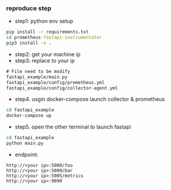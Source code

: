 ### reproduce step
- step1: python env setup
```cmd
pip install -r requirements.txt
cd prometheus-fastapi-instrumentator
pip3 install -e .
```
- step2: get your machine ip
- step3: replace <your ip> to your ip
```cmd
# File need to be modify
fastapi_example/main.py
fastapi_example/config/prometheus.yml
fastapi_example/config/collector-agent.yml
```
- step4. usgin docker-compose launch collector & prometheus 
```cmd
cd fastapi_example
docker-compose up
```
- step5. open the other terminal to launch fastapi
```cmd
cd fastapi_example
python main.py
```
- endpoint:
```
http://<your ip>:5000/foo
http://<your ip>:5000/bar
http://<your ip>:5005/metrics
http://<your ip>:9090

```